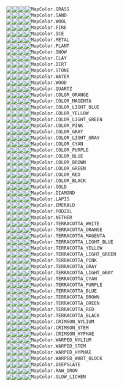 [<img valign='middle' src='https://readme-swatches.vercel.app/277D59?style=round'/>][grass-low][<img valign='middle' src='https://readme-swatches.vercel.app/30996D?style=round'/>][grass-normal][<img valign='middle' src='https://readme-swatches.vercel.app/38B27F?style=round'/>][grass-high][<img valign='middle' src='https://readme-swatches.vercel.app/1D5E43?style=round'/>][grass-lowest]`MapColor.GRASS`<br>
[<img valign='middle' src='https://readme-swatches.vercel.app/73A4AE?style=round'/>][sand-low][<img valign='middle' src='https://readme-swatches.vercel.app/8CC9D5?style=round'/>][sand-normal][<img valign='middle' src='https://readme-swatches.vercel.app/A3E9F7?style=round'/>][sand-high][<img valign='middle' src='https://readme-swatches.vercel.app/567B82?style=round'/>][sand-lowest]`MapColor.SAND`<br>
[<img valign='middle' src='https://readme-swatches.vercel.app/8C8C8C?style=round'/>][wool-low][<img valign='middle' src='https://readme-swatches.vercel.app/ABABAB?style=round'/>][wool-normal][<img valign='middle' src='https://readme-swatches.vercel.app/C7C7C7?style=round'/>][wool-high][<img valign='middle' src='https://readme-swatches.vercel.app/696969?style=round'/>][wool-lowest]`MapColor.WOOL`<br>
[<img valign='middle' src='https://readme-swatches.vercel.app/0000B4?style=round'/>][fire-low][<img valign='middle' src='https://readme-swatches.vercel.app/0000DC?style=round'/>][fire-normal][<img valign='middle' src='https://readme-swatches.vercel.app/0000FF?style=round'/>][fire-high][<img valign='middle' src='https://readme-swatches.vercel.app/000087?style=round'/>][fire-lowest]`MapColor.FIRE`<br>
[<img valign='middle' src='https://readme-swatches.vercel.app/B47070?style=round'/>][ice-low][<img valign='middle' src='https://readme-swatches.vercel.app/DC8A8A?style=round'/>][ice-normal][<img valign='middle' src='https://readme-swatches.vercel.app/FFA0A0?style=round'/>][ice-high][<img valign='middle' src='https://readme-swatches.vercel.app/875454?style=round'/>][ice-lowest]`MapColor.ICE`<br>
[<img valign='middle' src='https://readme-swatches.vercel.app/757575?style=round'/>][metal-low][<img valign='middle' src='https://readme-swatches.vercel.app/909090?style=round'/>][metal-normal][<img valign='middle' src='https://readme-swatches.vercel.app/A7A7A7?style=round'/>][metal-high][<img valign='middle' src='https://readme-swatches.vercel.app/585858?style=round'/>][metal-lowest]`MapColor.METAL`<br>
[<img valign='middle' src='https://readme-swatches.vercel.app/005700?style=round'/>][plant-low][<img valign='middle' src='https://readme-swatches.vercel.app/006A00?style=round'/>][plant-normal][<img valign='middle' src='https://readme-swatches.vercel.app/007C00?style=round'/>][plant-high][<img valign='middle' src='https://readme-swatches.vercel.app/004100?style=round'/>][plant-lowest]`MapColor.PLANT`<br>
[<img valign='middle' src='https://readme-swatches.vercel.app/B4B4B4?style=round'/>][snow-low][<img valign='middle' src='https://readme-swatches.vercel.app/DCDCDC?style=round'/>][snow-normal][<img valign='middle' src='https://readme-swatches.vercel.app/FFFFFF?style=round'/>][snow-high][<img valign='middle' src='https://readme-swatches.vercel.app/878787?style=round'/>][snow-lowest]`MapColor.SNOW`<br>
[<img valign='middle' src='https://readme-swatches.vercel.app/817673?style=round'/>][clay-low][<img valign='middle' src='https://readme-swatches.vercel.app/9E908D?style=round'/>][clay-normal][<img valign='middle' src='https://readme-swatches.vercel.app/B8A8A4?style=round'/>][clay-high][<img valign='middle' src='https://readme-swatches.vercel.app/615856?style=round'/>][clay-lowest]`MapColor.CLAY`<br>
[<img valign='middle' src='https://readme-swatches.vercel.app/364C6A?style=round'/>][dirt-low][<img valign='middle' src='https://readme-swatches.vercel.app/425E82?style=round'/>][dirt-normal][<img valign='middle' src='https://readme-swatches.vercel.app/4D6D97?style=round'/>][dirt-high][<img valign='middle' src='https://readme-swatches.vercel.app/28394F?style=round'/>][dirt-lowest]`MapColor.DIRT`<br>
[<img valign='middle' src='https://readme-swatches.vercel.app/4F4F4F?style=round'/>][stone-low][<img valign='middle' src='https://readme-swatches.vercel.app/606060?style=round'/>][stone-normal][<img valign='middle' src='https://readme-swatches.vercel.app/707070?style=round'/>][stone-high][<img valign='middle' src='https://readme-swatches.vercel.app/3B3B3B?style=round'/>][stone-lowest]`MapColor.STONE`<br>
[<img valign='middle' src='https://readme-swatches.vercel.app/B42D2D?style=round'/>][water-low][<img valign='middle' src='https://readme-swatches.vercel.app/DC3737?style=round'/>][water-normal][<img valign='middle' src='https://readme-swatches.vercel.app/FF4040?style=round'/>][water-high][<img valign='middle' src='https://readme-swatches.vercel.app/872121?style=round'/>][water-lowest]`MapColor.WATER`<br>
[<img valign='middle' src='https://readme-swatches.vercel.app/325464?style=round'/>][wood-low][<img valign='middle' src='https://readme-swatches.vercel.app/3E667B?style=round'/>][wood-normal][<img valign='middle' src='https://readme-swatches.vercel.app/48778F?style=round'/>][wood-high][<img valign='middle' src='https://readme-swatches.vercel.app/263F4B?style=round'/>][wood-lowest]`MapColor.WOOD`<br>
[<img valign='middle' src='https://readme-swatches.vercel.app/ACB1B4?style=round'/>][quartz-low][<img valign='middle' src='https://readme-swatches.vercel.app/D3D9DC?style=round'/>][quartz-normal][<img valign='middle' src='https://readme-swatches.vercel.app/F5FCFF?style=round'/>][quartz-high][<img valign='middle' src='https://readme-swatches.vercel.app/818587?style=round'/>][quartz-lowest]`MapColor.QUARTZ`<br>
[<img valign='middle' src='https://readme-swatches.vercel.app/245998?style=round'/>][color-orange-low][<img valign='middle' src='https://readme-swatches.vercel.app/2C6DBA?style=round'/>][color-orange-normal][<img valign='middle' src='https://readme-swatches.vercel.app/337FD8?style=round'/>][color-orange-high][<img valign='middle' src='https://readme-swatches.vercel.app/1B4372?style=round'/>][color-orange-lowest]`MapColor.COLOR_ORANGE`<br>
[<img valign='middle' src='https://readme-swatches.vercel.app/98357D?style=round'/>][color-magenta-low][<img valign='middle' src='https://readme-swatches.vercel.app/BA4199?style=round'/>][color-magenta-normal][<img valign='middle' src='https://readme-swatches.vercel.app/D84CB2?style=round'/>][color-magenta-high][<img valign='middle' src='https://readme-swatches.vercel.app/72285E?style=round'/>][color-magenta-lowest]`MapColor.COLOR_MAGENTA`<br>
[<img valign='middle' src='https://readme-swatches.vercel.app/986C48?style=round'/>][color-light-blue-low][<img valign='middle' src='https://readme-swatches.vercel.app/BA8458?style=round'/>][color-light-blue-normal][<img valign='middle' src='https://readme-swatches.vercel.app/D89966?style=round'/>][color-light-blue-high][<img valign='middle' src='https://readme-swatches.vercel.app/725136?style=round'/>][color-light-blue-lowest]`MapColor.COLOR_LIGHT_BLUE`<br>
[<img valign='middle' src='https://readme-swatches.vercel.app/24A1A1?style=round'/>][color-yellow-low][<img valign='middle' src='https://readme-swatches.vercel.app/2CC5C5?style=round'/>][color-yellow-normal][<img valign='middle' src='https://readme-swatches.vercel.app/33E5E5?style=round'/>][color-yellow-high][<img valign='middle' src='https://readme-swatches.vercel.app/1B7979?style=round'/>][color-yellow-lowest]`MapColor.COLOR_YELLOW`<br>
[<img valign='middle' src='https://readme-swatches.vercel.app/119059?style=round'/>][color-light-green-low][<img valign='middle' src='https://readme-swatches.vercel.app/15B06D?style=round'/>][color-light-green-normal][<img valign='middle' src='https://readme-swatches.vercel.app/19CC7F?style=round'/>][color-light-green-high][<img valign='middle' src='https://readme-swatches.vercel.app/0D6C43?style=round'/>][color-light-green-lowest]`MapColor.COLOR_LIGHT_GREEN`<br>
[<img valign='middle' src='https://readme-swatches.vercel.app/7459AA?style=round'/>][color-pink-low][<img valign='middle' src='https://readme-swatches.vercel.app/8E6DD0?style=round'/>][color-pink-normal][<img valign='middle' src='https://readme-swatches.vercel.app/A57FF2?style=round'/>][color-pink-high][<img valign='middle' src='https://readme-swatches.vercel.app/574380?style=round'/>][color-pink-lowest]`MapColor.COLOR_PINK`<br>
[<img valign='middle' src='https://readme-swatches.vercel.app/353535?style=round'/>][color-gray-low][<img valign='middle' src='https://readme-swatches.vercel.app/414141?style=round'/>][color-gray-normal][<img valign='middle' src='https://readme-swatches.vercel.app/4C4C4C?style=round'/>][color-gray-high][<img valign='middle' src='https://readme-swatches.vercel.app/282828?style=round'/>][color-gray-lowest]`MapColor.COLOR_GRAY`<br>
[<img valign='middle' src='https://readme-swatches.vercel.app/6C6C6C?style=round'/>][color-light-gray-low][<img valign='middle' src='https://readme-swatches.vercel.app/848484?style=round'/>][color-light-gray-normal][<img valign='middle' src='https://readme-swatches.vercel.app/999999?style=round'/>][color-light-gray-high][<img valign='middle' src='https://readme-swatches.vercel.app/515151?style=round'/>][color-light-gray-lowest]`MapColor.COLOR_LIGHT_GRAY`<br>
[<img valign='middle' src='https://readme-swatches.vercel.app/6C5935?style=round'/>][color-cyan-low][<img valign='middle' src='https://readme-swatches.vercel.app/846D41?style=round'/>][color-cyan-normal][<img valign='middle' src='https://readme-swatches.vercel.app/997F4C?style=round'/>][color-cyan-high][<img valign='middle' src='https://readme-swatches.vercel.app/514328?style=round'/>][color-cyan-lowest]`MapColor.COLOR_CYAN`<br>
[<img valign='middle' src='https://readme-swatches.vercel.app/7D2C59?style=round'/>][color-purple-low][<img valign='middle' src='https://readme-swatches.vercel.app/99366D?style=round'/>][color-purple-normal][<img valign='middle' src='https://readme-swatches.vercel.app/B23F7F?style=round'/>][color-purple-high][<img valign='middle' src='https://readme-swatches.vercel.app/5E2143?style=round'/>][color-purple-lowest]`MapColor.COLOR_PURPLE`<br>
[<img valign='middle' src='https://readme-swatches.vercel.app/7D3524?style=round'/>][color-blue-low][<img valign='middle' src='https://readme-swatches.vercel.app/99412C?style=round'/>][color-blue-normal][<img valign='middle' src='https://readme-swatches.vercel.app/B24C33?style=round'/>][color-blue-high][<img valign='middle' src='https://readme-swatches.vercel.app/5E281B?style=round'/>][color-blue-lowest]`MapColor.COLOR_BLUE`<br>
[<img valign='middle' src='https://readme-swatches.vercel.app/243548?style=round'/>][color-brown-low][<img valign='middle' src='https://readme-swatches.vercel.app/2C4158?style=round'/>][color-brown-normal][<img valign='middle' src='https://readme-swatches.vercel.app/334C66?style=round'/>][color-brown-high][<img valign='middle' src='https://readme-swatches.vercel.app/1B2836?style=round'/>][color-brown-lowest]`MapColor.COLOR_BROWN`<br>
[<img valign='middle' src='https://readme-swatches.vercel.app/245948?style=round'/>][color-green-low][<img valign='middle' src='https://readme-swatches.vercel.app/2C6D58?style=round'/>][color-green-normal][<img valign='middle' src='https://readme-swatches.vercel.app/337F66?style=round'/>][color-green-high][<img valign='middle' src='https://readme-swatches.vercel.app/1B4336?style=round'/>][color-green-lowest]`MapColor.COLOR_GREEN`<br>
[<img valign='middle' src='https://readme-swatches.vercel.app/24246C?style=round'/>][color-red-low][<img valign='middle' src='https://readme-swatches.vercel.app/2C2C84?style=round'/>][color-red-normal][<img valign='middle' src='https://readme-swatches.vercel.app/333399?style=round'/>][color-red-high][<img valign='middle' src='https://readme-swatches.vercel.app/1B1B51?style=round'/>][color-red-lowest]`MapColor.COLOR_RED`<br>
[<img valign='middle' src='https://readme-swatches.vercel.app/111111?style=round'/>][color-black-low][<img valign='middle' src='https://readme-swatches.vercel.app/151515?style=round'/>][color-black-normal][<img valign='middle' src='https://readme-swatches.vercel.app/191919?style=round'/>][color-black-high][<img valign='middle' src='https://readme-swatches.vercel.app/0D0D0D?style=round'/>][color-black-lowest]`MapColor.COLOR_BLACK`<br>
[<img valign='middle' src='https://readme-swatches.vercel.app/36A8B0?style=round'/>][gold-low][<img valign='middle' src='https://readme-swatches.vercel.app/42CDD7?style=round'/>][gold-normal][<img valign='middle' src='https://readme-swatches.vercel.app/4DEEFA?style=round'/>][gold-high][<img valign='middle' src='https://readme-swatches.vercel.app/287E84?style=round'/>][gold-lowest]`MapColor.GOLD`<br>
[<img valign='middle' src='https://readme-swatches.vercel.app/969A40?style=round'/>][diamond-low][<img valign='middle' src='https://readme-swatches.vercel.app/B7BC4F?style=round'/>][diamond-normal][<img valign='middle' src='https://readme-swatches.vercel.app/D5DB5C?style=round'/>][diamond-high][<img valign='middle' src='https://readme-swatches.vercel.app/707330?style=round'/>][diamond-lowest]`MapColor.DIAMOND`<br>
[<img valign='middle' src='https://readme-swatches.vercel.app/B45A34?style=round'/>][lapis-low][<img valign='middle' src='https://readme-swatches.vercel.app/DC6E3F?style=round'/>][lapis-normal][<img valign='middle' src='https://readme-swatches.vercel.app/FF804A?style=round'/>][lapis-high][<img valign='middle' src='https://readme-swatches.vercel.app/874327?style=round'/>][lapis-lowest]`MapColor.LAPIS`<br>
[<img valign='middle' src='https://readme-swatches.vercel.app/289900?style=round'/>][emerald-low][<img valign='middle' src='https://readme-swatches.vercel.app/32BB00?style=round'/>][emerald-normal][<img valign='middle' src='https://readme-swatches.vercel.app/3AD900?style=round'/>][emerald-high][<img valign='middle' src='https://readme-swatches.vercel.app/1E7200?style=round'/>][emerald-lowest]`MapColor.EMERALD`<br>
[<img valign='middle' src='https://readme-swatches.vercel.app/223C5B?style=round'/>][podzol-low][<img valign='middle' src='https://readme-swatches.vercel.app/2A4A6F?style=round'/>][podzol-normal][<img valign='middle' src='https://readme-swatches.vercel.app/315681?style=round'/>][podzol-high][<img valign='middle' src='https://readme-swatches.vercel.app/192D44?style=round'/>][podzol-lowest]`MapColor.PODZOL`<br>
[<img valign='middle' src='https://readme-swatches.vercel.app/00014F?style=round'/>][nether-low][<img valign='middle' src='https://readme-swatches.vercel.app/000160?style=round'/>][nether-normal][<img valign='middle' src='https://readme-swatches.vercel.app/000270?style=round'/>][nether-high][<img valign='middle' src='https://readme-swatches.vercel.app/00013B?style=round'/>][nether-lowest]`MapColor.NETHER`<br>
[<img valign='middle' src='https://readme-swatches.vercel.app/717C93?style=round'/>][terracotta-white-low][<img valign='middle' src='https://readme-swatches.vercel.app/8A98B4?style=round'/>][terracotta-white-normal][<img valign='middle' src='https://readme-swatches.vercel.app/A1B1D1?style=round'/>][terracotta-white-high][<img valign='middle' src='https://readme-swatches.vercel.app/555D6E?style=round'/>][terracotta-white-lowest]`MapColor.TERRACOTTA_WHITE`<br>
[<img valign='middle' src='https://readme-swatches.vercel.app/193970?style=round'/>][terracotta-orange-low][<img valign='middle' src='https://readme-swatches.vercel.app/1F4689?style=round'/>][terracotta-orange-normal][<img valign='middle' src='https://readme-swatches.vercel.app/24529F?style=round'/>][terracotta-orange-high][<img valign='middle' src='https://readme-swatches.vercel.app/132B54?style=round'/>][terracotta-orange-lowest]`MapColor.TERRACOTTA_ORANGE`<br>
[<img valign='middle' src='https://readme-swatches.vercel.app/4C3D69?style=round'/>][terracotta-magenta-low][<img valign='middle' src='https://readme-swatches.vercel.app/5D4B80?style=round'/>][terracotta-magenta-normal][<img valign='middle' src='https://readme-swatches.vercel.app/6C5795?style=round'/>][terracotta-magenta-high][<img valign='middle' src='https://readme-swatches.vercel.app/392E4E?style=round'/>][terracotta-magenta-lowest]`MapColor.TERRACOTTA_MAGENTA`<br>
[<img valign='middle' src='https://readme-swatches.vercel.app/614C4F?style=round'/>][terracotta-light-blue-low][<img valign='middle' src='https://readme-swatches.vercel.app/775D60?style=round'/>][terracotta-light-blue-normal][<img valign='middle' src='https://readme-swatches.vercel.app/8A6C70?style=round'/>][terracotta-light-blue-high][<img valign='middle' src='https://readme-swatches.vercel.app/49393B?style=round'/>][terracotta-light-blue-lowest]`MapColor.TERRACOTTA_LIGHT_BLUE`<br>
[<img valign='middle' src='https://readme-swatches.vercel.app/195D83?style=round'/>][terracotta-yellow-low][<img valign='middle' src='https://readme-swatches.vercel.app/1F72A0?style=round'/>][terracotta-yellow-normal][<img valign='middle' src='https://readme-swatches.vercel.app/2485BA?style=round'/>][terracotta-yellow-high][<img valign='middle' src='https://readme-swatches.vercel.app/134662?style=round'/>][terracotta-yellow-lowest]`MapColor.TERRACOTTA_YELLOW`<br>
[<img valign='middle' src='https://readme-swatches.vercel.app/255248?style=round'/>][terracotta-light-green-low][<img valign='middle' src='https://readme-swatches.vercel.app/2D6458?style=round'/>][terracotta-light-green-normal][<img valign='middle' src='https://readme-swatches.vercel.app/357567?style=round'/>][terracotta-light-green-high][<img valign='middle' src='https://readme-swatches.vercel.app/1C3D36?style=round'/>][terracotta-light-green-lowest]`MapColor.TERRACOTTA_LIGHT_GREEN`<br>
[<img valign='middle' src='https://readme-swatches.vercel.app/373670?style=round'/>][terracotta-pink-low][<img valign='middle' src='https://readme-swatches.vercel.app/43428A?style=round'/>][terracotta-pink-normal][<img valign='middle' src='https://readme-swatches.vercel.app/4E4DA0?style=round'/>][terracotta-pink-high][<img valign='middle' src='https://readme-swatches.vercel.app/292854?style=round'/>][terracotta-pink-lowest]`MapColor.TERRACOTTA_PINK`<br>
[<img valign='middle' src='https://readme-swatches.vercel.app/181C28?style=round'/>][terracotta-gray-low][<img valign='middle' src='https://readme-swatches.vercel.app/1E2331?style=round'/>][terracotta-gray-normal][<img valign='middle' src='https://readme-swatches.vercel.app/232939?style=round'/>][terracotta-gray-high][<img valign='middle' src='https://readme-swatches.vercel.app/12151E?style=round'/>][terracotta-gray-lowest]`MapColor.TERRACOTTA_GRAY`<br>
[<img valign='middle' src='https://readme-swatches.vercel.app/454B5F?style=round'/>][terracotta-light-gray-low][<img valign='middle' src='https://readme-swatches.vercel.app/545C74?style=round'/>][terracotta-light-gray-normal][<img valign='middle' src='https://readme-swatches.vercel.app/626B87?style=round'/>][terracotta-light-gray-high][<img valign='middle' src='https://readme-swatches.vercel.app/333847?style=round'/>][terracotta-light-gray-lowest]`MapColor.TERRACOTTA_LIGHT_GRAY`<br>
[<img valign='middle' src='https://readme-swatches.vercel.app/40403D?style=round'/>][terracotta-cyan-low][<img valign='middle' src='https://readme-swatches.vercel.app/4F4F4B?style=round'/>][terracotta-cyan-normal][<img valign='middle' src='https://readme-swatches.vercel.app/5C5C57?style=round'/>][terracotta-cyan-high][<img valign='middle' src='https://readme-swatches.vercel.app/30302E?style=round'/>][terracotta-cyan-lowest]`MapColor.TERRACOTTA_CYAN`<br>
[<img valign='middle' src='https://readme-swatches.vercel.app/3E3356?style=round'/>][terracotta-purple-low][<img valign='middle' src='https://readme-swatches.vercel.app/4B3E69?style=round'/>][terracotta-purple-normal][<img valign='middle' src='https://readme-swatches.vercel.app/58497A?style=round'/>][terracotta-purple-high][<img valign='middle' src='https://readme-swatches.vercel.app/2E2640?style=round'/>][terracotta-purple-lowest]`MapColor.TERRACOTTA_PURPLE`<br>
[<img valign='middle' src='https://readme-swatches.vercel.app/402B35?style=round'/>][terracotta-blue-low][<img valign='middle' src='https://readme-swatches.vercel.app/4F3541?style=round'/>][terracotta-blue-normal][<img valign='middle' src='https://readme-swatches.vercel.app/5C3E4C?style=round'/>][terracotta-blue-high][<img valign='middle' src='https://readme-swatches.vercel.app/302028?style=round'/>][terracotta-blue-lowest]`MapColor.TERRACOTTA_BLUE`<br>
[<img valign='middle' src='https://readme-swatches.vercel.app/182335?style=round'/>][terracotta-brown-low][<img valign='middle' src='https://readme-swatches.vercel.app/1E2B41?style=round'/>][terracotta-brown-normal][<img valign='middle' src='https://readme-swatches.vercel.app/23324C?style=round'/>][terracotta-brown-high][<img valign='middle' src='https://readme-swatches.vercel.app/121A28?style=round'/>][terracotta-brown-lowest]`MapColor.TERRACOTTA_BROWN`<br>
[<img valign='middle' src='https://readme-swatches.vercel.app/1D3935?style=round'/>][terracotta-green-low][<img valign='middle' src='https://readme-swatches.vercel.app/244641?style=round'/>][terracotta-green-normal][<img valign='middle' src='https://readme-swatches.vercel.app/2A524C?style=round'/>][terracotta-green-high][<img valign='middle' src='https://readme-swatches.vercel.app/162B28?style=round'/>][terracotta-green-lowest]`MapColor.TERRACOTTA_GREEN`<br>
[<img valign='middle' src='https://readme-swatches.vercel.app/202A64?style=round'/>][terracotta-red-low][<img valign='middle' src='https://readme-swatches.vercel.app/27337A?style=round'/>][terracotta-red-normal][<img valign='middle' src='https://readme-swatches.vercel.app/2E3C8E?style=round'/>][terracotta-red-high][<img valign='middle' src='https://readme-swatches.vercel.app/181F4B?style=round'/>][terracotta-red-lowest]`MapColor.TERRACOTTA_RED`<br>
[<img valign='middle' src='https://readme-swatches.vercel.app/0B0F1A?style=round'/>][terracotta-black-low][<img valign='middle' src='https://readme-swatches.vercel.app/0D121F?style=round'/>][terracotta-black-normal][<img valign='middle' src='https://readme-swatches.vercel.app/101625?style=round'/>][terracotta-black-high][<img valign='middle' src='https://readme-swatches.vercel.app/080B13?style=round'/>][terracotta-black-lowest]`MapColor.TERRACOTTA_BLACK`<br>
[<img valign='middle' src='https://readme-swatches.vercel.app/222185?style=round'/>][crimson-nylium-low][<img valign='middle' src='https://readme-swatches.vercel.app/2A29A3?style=round'/>][crimson-nylium-normal][<img valign='middle' src='https://readme-swatches.vercel.app/3130BD?style=round'/>][crimson-nylium-high][<img valign='middle' src='https://readme-swatches.vercel.app/191964?style=round'/>][crimson-nylium-lowest]`MapColor.CRIMSON_NYLIUM`<br>
[<img valign='middle' src='https://readme-swatches.vercel.app/442C68?style=round'/>][crimson-stem-low][<img valign='middle' src='https://readme-swatches.vercel.app/53367F?style=round'/>][crimson-stem-normal][<img valign='middle' src='https://readme-swatches.vercel.app/613F94?style=round'/>][crimson-stem-high][<img valign='middle' src='https://readme-swatches.vercel.app/33214E?style=round'/>][crimson-stem-lowest]`MapColor.CRIMSON_STEM`<br>
[<img valign='middle' src='https://readme-swatches.vercel.app/141140?style=round'/>][crimson-hyphae-low][<img valign='middle' src='https://readme-swatches.vercel.app/19154F?style=round'/>][crimson-hyphae-normal][<img valign='middle' src='https://readme-swatches.vercel.app/1D195C?style=round'/>][crimson-hyphae-high][<img valign='middle' src='https://readme-swatches.vercel.app/0F0D30?style=round'/>][crimson-hyphae-lowest]`MapColor.CRIMSON_HYPHAE`<br>
[<img valign='middle' src='https://readme-swatches.vercel.app/5E580F?style=round'/>][warped-nylium-low][<img valign='middle' src='https://readme-swatches.vercel.app/736C12?style=round'/>][warped-nylium-normal][<img valign='middle' src='https://readme-swatches.vercel.app/867E16?style=round'/>][warped-nylium-high][<img valign='middle' src='https://readme-swatches.vercel.app/46420B?style=round'/>][warped-nylium-lowest]`MapColor.WARPED_NYLIUM`<br>
[<img valign='middle' src='https://readme-swatches.vercel.app/626428?style=round'/>][warped-stem-low][<img valign='middle' src='https://readme-swatches.vercel.app/787A32?style=round'/>][warped-stem-normal][<img valign='middle' src='https://readme-swatches.vercel.app/8C8E3A?style=round'/>][warped-stem-high][<img valign='middle' src='https://readme-swatches.vercel.app/4A4B1E?style=round'/>][warped-stem-lowest]`MapColor.WARPED_STEM`<br>
[<img valign='middle' src='https://readme-swatches.vercel.app/2B1F3C?style=round'/>][warped-hyphae-low][<img valign='middle' src='https://readme-swatches.vercel.app/35254A?style=round'/>][warped-hyphae-normal][<img valign='middle' src='https://readme-swatches.vercel.app/3E2C56?style=round'/>][warped-hyphae-high][<img valign='middle' src='https://readme-swatches.vercel.app/20172D?style=round'/>][warped-hyphae-lowest]`MapColor.WARPED_HYPHAE`<br>
[<img valign='middle' src='https://readme-swatches.vercel.app/5D7F0E?style=round'/>][warped-wart-block-low][<img valign='middle' src='https://readme-swatches.vercel.app/729B11?style=round'/>][warped-wart-block-normal][<img valign='middle' src='https://readme-swatches.vercel.app/85B414?style=round'/>][warped-wart-block-high][<img valign='middle' src='https://readme-swatches.vercel.app/465F0A?style=round'/>][warped-wart-block-lowest]`MapColor.WARPED_WART_BLOCK`<br>
[<img valign='middle' src='https://readme-swatches.vercel.app/464646?style=round'/>][deepslate-low][<img valign='middle' src='https://readme-swatches.vercel.app/565656?style=round'/>][deepslate-normal][<img valign='middle' src='https://readme-swatches.vercel.app/646464?style=round'/>][deepslate-high][<img valign='middle' src='https://readme-swatches.vercel.app/343434?style=round'/>][deepslate-lowest]`MapColor.DEEPSLATE`<br>
[<img valign='middle' src='https://readme-swatches.vercel.app/677B98?style=round'/>][raw-iron-low][<img valign='middle' src='https://readme-swatches.vercel.app/7E96BA?style=round'/>][raw-iron-normal][<img valign='middle' src='https://readme-swatches.vercel.app/93AFD8?style=round'/>][raw-iron-high][<img valign='middle' src='https://readme-swatches.vercel.app/4D5C72?style=round'/>][raw-iron-lowest]`MapColor.RAW_IRON`<br>
[<img valign='middle' src='https://readme-swatches.vercel.app/697559?style=round'/>][glow-lichen-low][<img valign='middle' src='https://readme-swatches.vercel.app/81906D?style=round'/>][glow-lichen-normal][<img valign='middle' src='https://readme-swatches.vercel.app/96A77F?style=round'/>][glow-lichen-high][<img valign='middle' src='https://readme-swatches.vercel.app/4F5843?style=round'/>][glow-lichen-lowest]`MapColor.GLOW_LICHEN`

[grass-low]: https://www.colorhexa.com/277D59
[grass-normal]: https://www.colorhexa.com/30996D
[grass-high]: https://www.colorhexa.com/38B27F
[grass-lowest]: https://www.colorhexa.com/1D5E43
[sand-low]: https://www.colorhexa.com/73A4AE
[sand-normal]: https://www.colorhexa.com/8CC9D5
[sand-high]: https://www.colorhexa.com/A3E9F7
[sand-lowest]: https://www.colorhexa.com/567B82
[wool-low]: https://www.colorhexa.com/8C8C8C
[wool-normal]: https://www.colorhexa.com/ABABAB
[wool-high]: https://www.colorhexa.com/C7C7C7
[wool-lowest]: https://www.colorhexa.com/696969
[fire-low]: https://www.colorhexa.com/0000B4
[fire-normal]: https://www.colorhexa.com/0000DC
[fire-high]: https://www.colorhexa.com/0000FF
[fire-lowest]: https://www.colorhexa.com/000087
[ice-low]: https://www.colorhexa.com/B47070
[ice-normal]: https://www.colorhexa.com/DC8A8A
[ice-high]: https://www.colorhexa.com/FFA0A0
[ice-lowest]: https://www.colorhexa.com/875454
[metal-low]: https://www.colorhexa.com/757575
[metal-normal]: https://www.colorhexa.com/909090
[metal-high]: https://www.colorhexa.com/A7A7A7
[metal-lowest]: https://www.colorhexa.com/585858
[plant-low]: https://www.colorhexa.com/005700
[plant-normal]: https://www.colorhexa.com/006A00
[plant-high]: https://www.colorhexa.com/007C00
[plant-lowest]: https://www.colorhexa.com/004100
[snow-low]: https://www.colorhexa.com/B4B4B4
[snow-normal]: https://www.colorhexa.com/DCDCDC
[snow-high]: https://www.colorhexa.com/FFFFFF
[snow-lowest]: https://www.colorhexa.com/878787
[clay-low]: https://www.colorhexa.com/817673
[clay-normal]: https://www.colorhexa.com/9E908D
[clay-high]: https://www.colorhexa.com/B8A8A4
[clay-lowest]: https://www.colorhexa.com/615856
[dirt-low]: https://www.colorhexa.com/364C6A
[dirt-normal]: https://www.colorhexa.com/425E82
[dirt-high]: https://www.colorhexa.com/4D6D97
[dirt-lowest]: https://www.colorhexa.com/28394F
[stone-low]: https://www.colorhexa.com/4F4F4F
[stone-normal]: https://www.colorhexa.com/606060
[stone-high]: https://www.colorhexa.com/707070
[stone-lowest]: https://www.colorhexa.com/3B3B3B
[water-low]: https://www.colorhexa.com/B42D2D
[water-normal]: https://www.colorhexa.com/DC3737
[water-high]: https://www.colorhexa.com/FF4040
[water-lowest]: https://www.colorhexa.com/872121
[wood-low]: https://www.colorhexa.com/325464
[wood-normal]: https://www.colorhexa.com/3E667B
[wood-high]: https://www.colorhexa.com/48778F
[wood-lowest]: https://www.colorhexa.com/263F4B
[quartz-low]: https://www.colorhexa.com/ACB1B4
[quartz-normal]: https://www.colorhexa.com/D3D9DC
[quartz-high]: https://www.colorhexa.com/F5FCFF
[quartz-lowest]: https://www.colorhexa.com/818587
[color-orange-low]: https://www.colorhexa.com/245998
[color-orange-normal]: https://www.colorhexa.com/2C6DBA
[color-orange-high]: https://www.colorhexa.com/337FD8
[color-orange-lowest]: https://www.colorhexa.com/1B4372
[color-magenta-low]: https://www.colorhexa.com/98357D
[color-magenta-normal]: https://www.colorhexa.com/BA4199
[color-magenta-high]: https://www.colorhexa.com/D84CB2
[color-magenta-lowest]: https://www.colorhexa.com/72285E
[color-light-blue-low]: https://www.colorhexa.com/986C48
[color-light-blue-normal]: https://www.colorhexa.com/BA8458
[color-light-blue-high]: https://www.colorhexa.com/D89966
[color-light-blue-lowest]: https://www.colorhexa.com/725136
[color-yellow-low]: https://www.colorhexa.com/24A1A1
[color-yellow-normal]: https://www.colorhexa.com/2CC5C5
[color-yellow-high]: https://www.colorhexa.com/33E5E5
[color-yellow-lowest]: https://www.colorhexa.com/1B7979
[color-light-green-low]: https://www.colorhexa.com/119059
[color-light-green-normal]: https://www.colorhexa.com/15B06D
[color-light-green-high]: https://www.colorhexa.com/19CC7F
[color-light-green-lowest]: https://www.colorhexa.com/0D6C43
[color-pink-low]: https://www.colorhexa.com/7459AA
[color-pink-normal]: https://www.colorhexa.com/8E6DD0
[color-pink-high]: https://www.colorhexa.com/A57FF2
[color-pink-lowest]: https://www.colorhexa.com/574380
[color-gray-low]: https://www.colorhexa.com/353535
[color-gray-normal]: https://www.colorhexa.com/414141
[color-gray-high]: https://www.colorhexa.com/4C4C4C
[color-gray-lowest]: https://www.colorhexa.com/282828
[color-light-gray-low]: https://www.colorhexa.com/6C6C6C
[color-light-gray-normal]: https://www.colorhexa.com/848484
[color-light-gray-high]: https://www.colorhexa.com/999999
[color-light-gray-lowest]: https://www.colorhexa.com/515151
[color-cyan-low]: https://www.colorhexa.com/6C5935
[color-cyan-normal]: https://www.colorhexa.com/846D41
[color-cyan-high]: https://www.colorhexa.com/997F4C
[color-cyan-lowest]: https://www.colorhexa.com/514328
[color-purple-low]: https://www.colorhexa.com/7D2C59
[color-purple-normal]: https://www.colorhexa.com/99366D
[color-purple-high]: https://www.colorhexa.com/B23F7F
[color-purple-lowest]: https://www.colorhexa.com/5E2143
[color-blue-low]: https://www.colorhexa.com/7D3524
[color-blue-normal]: https://www.colorhexa.com/99412C
[color-blue-high]: https://www.colorhexa.com/B24C33
[color-blue-lowest]: https://www.colorhexa.com/5E281B
[color-brown-low]: https://www.colorhexa.com/243548
[color-brown-normal]: https://www.colorhexa.com/2C4158
[color-brown-high]: https://www.colorhexa.com/334C66
[color-brown-lowest]: https://www.colorhexa.com/1B2836
[color-green-low]: https://www.colorhexa.com/245948
[color-green-normal]: https://www.colorhexa.com/2C6D58
[color-green-high]: https://www.colorhexa.com/337F66
[color-green-lowest]: https://www.colorhexa.com/1B4336
[color-red-low]: https://www.colorhexa.com/24246C
[color-red-normal]: https://www.colorhexa.com/2C2C84
[color-red-high]: https://www.colorhexa.com/333399
[color-red-lowest]: https://www.colorhexa.com/1B1B51
[color-black-low]: https://www.colorhexa.com/111111
[color-black-normal]: https://www.colorhexa.com/151515
[color-black-high]: https://www.colorhexa.com/191919
[color-black-lowest]: https://www.colorhexa.com/0D0D0D
[gold-low]: https://www.colorhexa.com/36A8B0
[gold-normal]: https://www.colorhexa.com/42CDD7
[gold-high]: https://www.colorhexa.com/4DEEFA
[gold-lowest]: https://www.colorhexa.com/287E84
[diamond-low]: https://www.colorhexa.com/969A40
[diamond-normal]: https://www.colorhexa.com/B7BC4F
[diamond-high]: https://www.colorhexa.com/D5DB5C
[diamond-lowest]: https://www.colorhexa.com/707330
[lapis-low]: https://www.colorhexa.com/B45A34
[lapis-normal]: https://www.colorhexa.com/DC6E3F
[lapis-high]: https://www.colorhexa.com/FF804A
[lapis-lowest]: https://www.colorhexa.com/874327
[emerald-low]: https://www.colorhexa.com/289900
[emerald-normal]: https://www.colorhexa.com/32BB00
[emerald-high]: https://www.colorhexa.com/3AD900
[emerald-lowest]: https://www.colorhexa.com/1E7200
[podzol-low]: https://www.colorhexa.com/223C5B
[podzol-normal]: https://www.colorhexa.com/2A4A6F
[podzol-high]: https://www.colorhexa.com/315681
[podzol-lowest]: https://www.colorhexa.com/192D44
[nether-low]: https://www.colorhexa.com/00014F
[nether-normal]: https://www.colorhexa.com/000160
[nether-high]: https://www.colorhexa.com/000270
[nether-lowest]: https://www.colorhexa.com/00013B
[terracotta-white-low]: https://www.colorhexa.com/717C93
[terracotta-white-normal]: https://www.colorhexa.com/8A98B4
[terracotta-white-high]: https://www.colorhexa.com/A1B1D1
[terracotta-white-lowest]: https://www.colorhexa.com/555D6E
[terracotta-orange-low]: https://www.colorhexa.com/193970
[terracotta-orange-normal]: https://www.colorhexa.com/1F4689
[terracotta-orange-high]: https://www.colorhexa.com/24529F
[terracotta-orange-lowest]: https://www.colorhexa.com/132B54
[terracotta-magenta-low]: https://www.colorhexa.com/4C3D69
[terracotta-magenta-normal]: https://www.colorhexa.com/5D4B80
[terracotta-magenta-high]: https://www.colorhexa.com/6C5795
[terracotta-magenta-lowest]: https://www.colorhexa.com/392E4E
[terracotta-light-blue-low]: https://www.colorhexa.com/614C4F
[terracotta-light-blue-normal]: https://www.colorhexa.com/775D60
[terracotta-light-blue-high]: https://www.colorhexa.com/8A6C70
[terracotta-light-blue-lowest]: https://www.colorhexa.com/49393B
[terracotta-yellow-low]: https://www.colorhexa.com/195D83
[terracotta-yellow-normal]: https://www.colorhexa.com/1F72A0
[terracotta-yellow-high]: https://www.colorhexa.com/2485BA
[terracotta-yellow-lowest]: https://www.colorhexa.com/134662
[terracotta-light-green-low]: https://www.colorhexa.com/255248
[terracotta-light-green-normal]: https://www.colorhexa.com/2D6458
[terracotta-light-green-high]: https://www.colorhexa.com/357567
[terracotta-light-green-lowest]: https://www.colorhexa.com/1C3D36
[terracotta-pink-low]: https://www.colorhexa.com/373670
[terracotta-pink-normal]: https://www.colorhexa.com/43428A
[terracotta-pink-high]: https://www.colorhexa.com/4E4DA0
[terracotta-pink-lowest]: https://www.colorhexa.com/292854
[terracotta-gray-low]: https://www.colorhexa.com/181C28
[terracotta-gray-normal]: https://www.colorhexa.com/1E2331
[terracotta-gray-high]: https://www.colorhexa.com/232939
[terracotta-gray-lowest]: https://www.colorhexa.com/12151E
[terracotta-light-gray-low]: https://www.colorhexa.com/454B5F
[terracotta-light-gray-normal]: https://www.colorhexa.com/545C74
[terracotta-light-gray-high]: https://www.colorhexa.com/626B87
[terracotta-light-gray-lowest]: https://www.colorhexa.com/333847
[terracotta-cyan-low]: https://www.colorhexa.com/40403D
[terracotta-cyan-normal]: https://www.colorhexa.com/4F4F4B
[terracotta-cyan-high]: https://www.colorhexa.com/5C5C57
[terracotta-cyan-lowest]: https://www.colorhexa.com/30302E
[terracotta-purple-low]: https://www.colorhexa.com/3E3356
[terracotta-purple-normal]: https://www.colorhexa.com/4B3E69
[terracotta-purple-high]: https://www.colorhexa.com/58497A
[terracotta-purple-lowest]: https://www.colorhexa.com/2E2640
[terracotta-blue-low]: https://www.colorhexa.com/402B35
[terracotta-blue-normal]: https://www.colorhexa.com/4F3541
[terracotta-blue-high]: https://www.colorhexa.com/5C3E4C
[terracotta-blue-lowest]: https://www.colorhexa.com/302028
[terracotta-brown-low]: https://www.colorhexa.com/182335
[terracotta-brown-normal]: https://www.colorhexa.com/1E2B41
[terracotta-brown-high]: https://www.colorhexa.com/23324C
[terracotta-brown-lowest]: https://www.colorhexa.com/121A28
[terracotta-green-low]: https://www.colorhexa.com/1D3935
[terracotta-green-normal]: https://www.colorhexa.com/244641
[terracotta-green-high]: https://www.colorhexa.com/2A524C
[terracotta-green-lowest]: https://www.colorhexa.com/162B28
[terracotta-red-low]: https://www.colorhexa.com/202A64
[terracotta-red-normal]: https://www.colorhexa.com/27337A
[terracotta-red-high]: https://www.colorhexa.com/2E3C8E
[terracotta-red-lowest]: https://www.colorhexa.com/181F4B
[terracotta-black-low]: https://www.colorhexa.com/0B0F1A
[terracotta-black-normal]: https://www.colorhexa.com/0D121F
[terracotta-black-high]: https://www.colorhexa.com/101625
[terracotta-black-lowest]: https://www.colorhexa.com/080B13
[crimson-nylium-low]: https://www.colorhexa.com/222185
[crimson-nylium-normal]: https://www.colorhexa.com/2A29A3
[crimson-nylium-high]: https://www.colorhexa.com/3130BD
[crimson-nylium-lowest]: https://www.colorhexa.com/191964
[crimson-stem-low]: https://www.colorhexa.com/442C68
[crimson-stem-normal]: https://www.colorhexa.com/53367F
[crimson-stem-high]: https://www.colorhexa.com/613F94
[crimson-stem-lowest]: https://www.colorhexa.com/33214E
[crimson-hyphae-low]: https://www.colorhexa.com/141140
[crimson-hyphae-normal]: https://www.colorhexa.com/19154F
[crimson-hyphae-high]: https://www.colorhexa.com/1D195C
[crimson-hyphae-lowest]: https://www.colorhexa.com/0F0D30
[warped-nylium-low]: https://www.colorhexa.com/5E580F
[warped-nylium-normal]: https://www.colorhexa.com/736C12
[warped-nylium-high]: https://www.colorhexa.com/867E16
[warped-nylium-lowest]: https://www.colorhexa.com/46420B
[warped-stem-low]: https://www.colorhexa.com/626428
[warped-stem-normal]: https://www.colorhexa.com/787A32
[warped-stem-high]: https://www.colorhexa.com/8C8E3A
[warped-stem-lowest]: https://www.colorhexa.com/4A4B1E
[warped-hyphae-low]: https://www.colorhexa.com/2B1F3C
[warped-hyphae-normal]: https://www.colorhexa.com/35254A
[warped-hyphae-high]: https://www.colorhexa.com/3E2C56
[warped-hyphae-lowest]: https://www.colorhexa.com/20172D
[warped-wart-block-low]: https://www.colorhexa.com/5D7F0E
[warped-wart-block-normal]: https://www.colorhexa.com/729B11
[warped-wart-block-high]: https://www.colorhexa.com/85B414
[warped-wart-block-lowest]: https://www.colorhexa.com/465F0A
[deepslate-low]: https://www.colorhexa.com/464646
[deepslate-normal]: https://www.colorhexa.com/565656
[deepslate-high]: https://www.colorhexa.com/646464
[deepslate-lowest]: https://www.colorhexa.com/343434
[raw-iron-low]: https://www.colorhexa.com/677B98
[raw-iron-normal]: https://www.colorhexa.com/7E96BA
[raw-iron-high]: https://www.colorhexa.com/93AFD8
[raw-iron-lowest]: https://www.colorhexa.com/4D5C72
[glow-lichen-low]: https://www.colorhexa.com/697559
[glow-lichen-normal]: https://www.colorhexa.com/81906D
[glow-lichen-high]: https://www.colorhexa.com/96A77F
[glow-lichen-lowest]: https://www.colorhexa.com/4F5843
